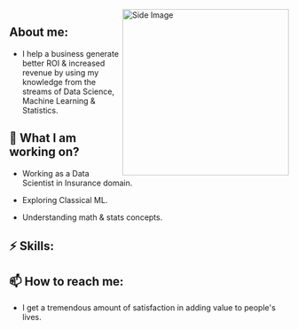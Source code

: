 <img src="https://github.com/Anmol-Baranwal/Cool-GIFs-For-GitHub/assets/74038190/219bcc70-f5dc-466b-9a60-29653d8e8433" width="300" alt ="Side Image" align="right">

## About me:

- I help a business generate better ROI & increased revenue by using my knowledge from the streams of Data Science, Machine Learning & Statistics.

## 🔭 What I am working on?

- Working as a Data Scientist in Insurance domain.

- Exploring Classical ML.

- Understanding math & stats concepts.

## ⚡ Skills:

## 📫 How to reach me: 


- I get a tremendous amount of satisfaction in adding value to people's lives.
<!--
**ameyadarole/ameyadarole** is a ✨ _special_ ✨ repository because its `README.md` (this file) appears on your GitHub profile.

Here are some ideas to get you started:

- 🔭 I’m currently working on ...
- 🌱 I’m currently learning ...
- 👯 I’m looking to collaborate on ...
- 🤔 I’m looking for help with ...
- 💬 Ask me about ...
- 📫 How to reach me: ...
- 😄 Pronouns: ...
- ⚡ Fun fact: ...
-->

